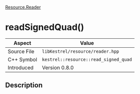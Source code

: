 [Resource.Reader](index)
# readSignedQuad()
| Aspect | Value |
| --- | --- |
| Source File | `libKestrel/resource/reader.hpp` |
| C++ Symbol | `kestrel::resource::read_signed_quad` |
| Introduced | Version 0.8.0 |
## Description

